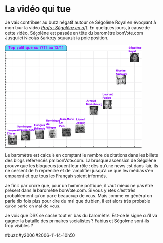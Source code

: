 # La vidéo qui tue

Je vais contribuer au buzz négatif autour de Ségolène Royal en évoquant à mon tour la vidéo [*Profs : Ségolène en off*](http://www.dailymotion.com/visited/search/royal/video/xm4ph_profs-segolene-en-off). En quelques jours, à cause de cette vidéo, Ségolène est passée en tête du baromètre bonVote.com Jusqu’ici Nicolas Sarkozy squattait la pole position.

![](_i/200611topbis.gif)

Le baromètre est calculé en comptant le nombre de citations dans les billets des blogs référencés par bonVote.com. La brusque ascension de Ségolène prouve que les blogueurs jouent leur rôle : dès qu’une news est dans l’air, ils ne cessent de la reprendre et de l’amplifier jusqu’à ce que les médias s’en emparent et que tous les Français soient informés.

Je finis par croire que, pour un homme politique, il vaut mieux ne pas être présent dans le baromètre bonVote.com. Si vous y êtes c’est très probablement qu’on parle beaucoup de vous. Mais comme en général on parle dix fois plus pour dire du mal que du bien, il est alors très probable qu’on parle en mal de vous.

Je vois que DSK se cache tout en bas du baromètre. Est-ce le signe qu’il va gagner la bataille des primaires socialistes ? Fabius et Ségolène sont-ils trop visibles ?

#buzz #y2006 #2006-11-14-10h50
